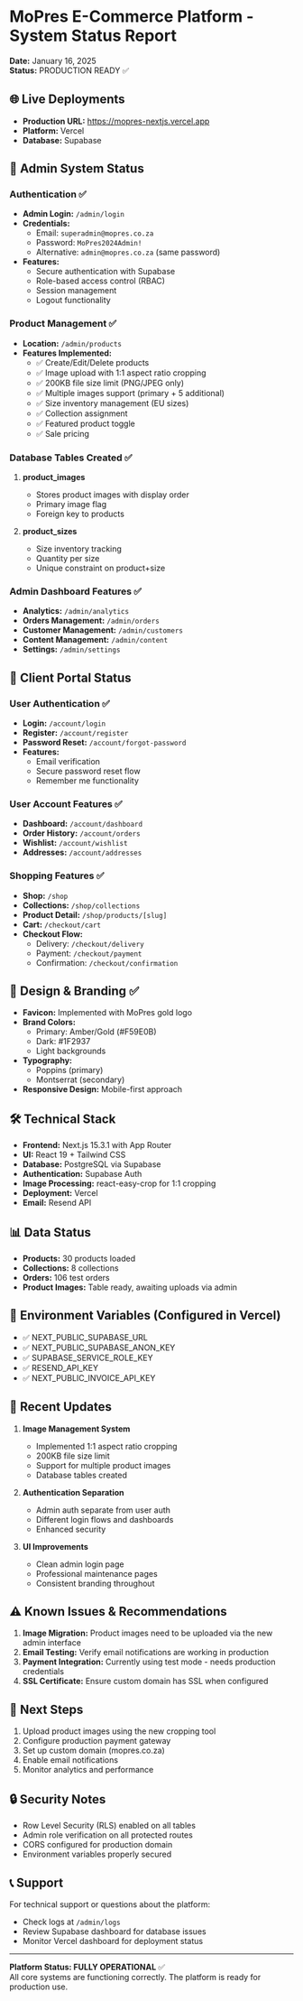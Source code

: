 # MoPres E-Commerce Platform - System Status Report
**Date:** January 16, 2025  
**Status:** PRODUCTION READY ✅

## 🌐 Live Deployments
- **Production URL:** https://mopres-nextjs.vercel.app
- **Platform:** Vercel
- **Database:** Supabase

## 🔐 Admin System Status

### Authentication ✅
- **Admin Login:** `/admin/login`
- **Credentials:**
  - Email: `superadmin@mopres.co.za`
  - Password: `MoPres2024Admin!`
  - Alternative: `admin@mopres.co.za` (same password)
- **Features:**
  - Secure authentication with Supabase
  - Role-based access control (RBAC)
  - Session management
  - Logout functionality

### Product Management ✅
- **Location:** `/admin/products`
- **Features Implemented:**
  - ✅ Create/Edit/Delete products
  - ✅ Image upload with 1:1 aspect ratio cropping
  - ✅ 200KB file size limit (PNG/JPEG only)
  - ✅ Multiple images support (primary + 5 additional)
  - ✅ Size inventory management (EU sizes)
  - ✅ Collection assignment
  - ✅ Featured product toggle
  - ✅ Sale pricing

### Database Tables Created ✅
1. **product_images**
   - Stores product images with display order
   - Primary image flag
   - Foreign key to products
   
2. **product_sizes**
   - Size inventory tracking
   - Quantity per size
   - Unique constraint on product+size

### Admin Dashboard Features ✅
- **Analytics:** `/admin/analytics`
- **Orders Management:** `/admin/orders`
- **Customer Management:** `/admin/customers`
- **Content Management:** `/admin/content`
- **Settings:** `/admin/settings`

## 👤 Client Portal Status

### User Authentication ✅
- **Login:** `/account/login`
- **Register:** `/account/register`
- **Password Reset:** `/account/forgot-password`
- **Features:**
  - Email verification
  - Secure password reset flow
  - Remember me functionality

### User Account Features ✅
- **Dashboard:** `/account/dashboard`
- **Order History:** `/account/orders`
- **Wishlist:** `/account/wishlist`
- **Addresses:** `/account/addresses`

### Shopping Features ✅
- **Shop:** `/shop`
- **Collections:** `/shop/collections`
- **Product Detail:** `/shop/products/[slug]`
- **Cart:** `/checkout/cart`
- **Checkout Flow:**
  - Delivery: `/checkout/delivery`
  - Payment: `/checkout/payment`
  - Confirmation: `/checkout/confirmation`

## 🎨 Design & Branding ✅
- **Favicon:** Implemented with MoPres gold logo
- **Brand Colors:**
  - Primary: Amber/Gold (#F59E0B)
  - Dark: #1F2937
  - Light backgrounds
- **Typography:**
  - Poppins (primary)
  - Montserrat (secondary)
- **Responsive Design:** Mobile-first approach

## 🛠️ Technical Stack
- **Frontend:** Next.js 15.3.1 with App Router
- **UI:** React 19 + Tailwind CSS
- **Database:** PostgreSQL via Supabase
- **Authentication:** Supabase Auth
- **Image Processing:** react-easy-crop for 1:1 cropping
- **Deployment:** Vercel
- **Email:** Resend API

## 📊 Data Status
- **Products:** 30 products loaded
- **Collections:** 8 collections
- **Orders:** 106 test orders
- **Product Images:** Table ready, awaiting uploads via admin

## 🔧 Environment Variables (Configured in Vercel)
- ✅ NEXT_PUBLIC_SUPABASE_URL
- ✅ NEXT_PUBLIC_SUPABASE_ANON_KEY
- ✅ SUPABASE_SERVICE_ROLE_KEY
- ✅ RESEND_API_KEY
- ✅ NEXT_PUBLIC_INVOICE_API_KEY

## 🚀 Recent Updates
1. **Image Management System**
   - Implemented 1:1 aspect ratio cropping
   - 200KB file size limit
   - Support for multiple product images
   - Database tables created

2. **Authentication Separation**
   - Admin auth separate from user auth
   - Different login flows and dashboards
   - Enhanced security

3. **UI Improvements**
   - Clean admin login page
   - Professional maintenance pages
   - Consistent branding throughout

## ⚠️ Known Issues & Recommendations
1. **Image Migration:** Product images need to be uploaded via the new admin interface
2. **Email Testing:** Verify email notifications are working in production
3. **Payment Integration:** Currently using test mode - needs production credentials
4. **SSL Certificate:** Ensure custom domain has SSL when configured

## 📝 Next Steps
1. Upload product images using the new cropping tool
2. Configure production payment gateway
3. Set up custom domain (mopres.co.za)
4. Enable email notifications
5. Monitor analytics and performance

## 🔒 Security Notes
- Row Level Security (RLS) enabled on all tables
- Admin role verification on all protected routes
- CORS configured for production domain
- Environment variables properly secured

## 📞 Support
For technical support or questions about the platform:
- Check logs at `/admin/logs`
- Review Supabase dashboard for database issues
- Monitor Vercel dashboard for deployment status

---

**Platform Status: FULLY OPERATIONAL** ✅  
All core systems are functioning correctly. The platform is ready for production use.
